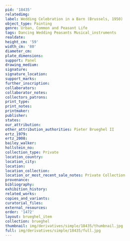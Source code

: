 ```yaml
---
pid: '18435'
relatedimg: 
label: Wedding Celebration in a Barn (Brussels, 1950)
object_type: Painting
genre: Urban, Common and Peasant Life
tags: Dancing Wedding Peasants Musical_instruments
realdate: 
height_cm: '59'
width_cm: '80'
diameter_cm: 
plate_dimensions: 
support: Panel
drawing_medium: 
signature: 
signature_location: 
support_marks: 
further_inscription: 
collaborators: 
collaborator_notes: 
collectors_patrons: 
print_type: 
print_notes: 
printmaker: 
publisher: 
states: 
our_attribution: 
other_attribution_authorities: Pieter Brueghel II
ertz_1979: 
ertz_2008: 
bailey_walker: 
hollstein_no: 
collection_type: Private
location_country: 
location_city: 
location: 
location_collection: 
location_or_most_recent_sale_notes: Private Collection
provenance: 
bibliography: 
exhibition_history: 
related_works: 
copies_and_variants: 
curatorial_files: 
external_resources: 
order: '1472'
layout: brueghel_item
collection: brueghel
thumbnail: img/derivatives/simple/18435/thumbnail.jpg
full: img/derivatives/simple/18435/full.jpg
---
```

